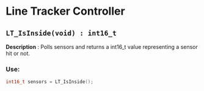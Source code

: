 # Line Tracker Controller

## `LT_IsInside(void) : int16_t`

**Description** : Polls sensors and returns a int16_t value representing a sensor hit or not.
### Use:
```c++
int16_t sensors = LT_IsInside();
```
